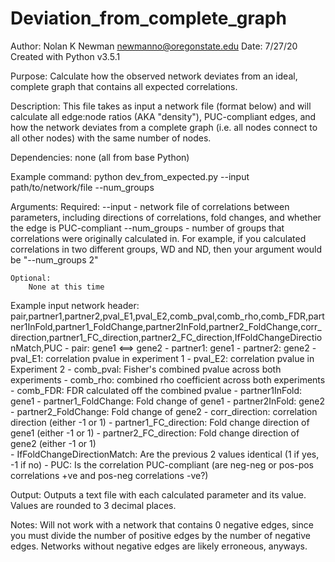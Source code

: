 # Deviation_from_complete_graph
 Author: Nolan K Newman <newmanno@oregonstate.edu>
 Date: 7/27/20
 Created with Python v3.5.1
 
 Purpose:
 Calculate how the observed network deviates from an ideal, complete graph that contains all expected correlations.

 Description: This file takes as input a network file (format below) and will calculate all edge:node ratios (AKA "density"), PUC-compliant edges, and how the network deviates from a complete graph (i.e. all nodes connect to all other nodes) with the same number of nodes.
 
 Dependencies: none (all from base Python)
 
 Example command:
	python dev_from_expected.py --input path/to/network/file --num_groups <number of groups>
	
 Arguments:
	Required: 
		--input  -  network file of correlations between parameters, including directions of correlations, fold changes, and whether the edge is PUC-compliant
		--num_groups  -  number of groups that correlations were originally calculated in. For example, if you calculated correlations in two different groups, WD and ND, then your argument would be "--num_groups 2"
		
	Optional:
		None at this time
		
 Example input network header:
	pair,partner1,partner2,pval_E1,pval_E2,comb_pval,comb_rho,comb_FDR,partner1InFold,partner1_FoldChange,partner2InFold,partner2_FoldChange,corr_direction,partner1_FC_direction,partner2_FC_direction,IfFoldChangeDirectionMatch,PUC
			- pair: gene1 <==> gene2
			- partner1: gene1
			- partner2: gene2
			- pval_E1: correlation pvalue in experiment 1
			- pval_E2: correlation pvalue in Experiment 2
			- comb_pval: Fisher's combined pvalue across both experiments
			- comb_rho: combined rho coefficient across both experiments
			- comb_FDR: FDR calculated off the combined pvalue
			- partner1InFold: gene1
			- partner1_FoldChange: Fold change of gene1
			- partner2InFold: gene2
			- partner2_FoldChange: Fold change of gene2
			- corr_direction: correlation direction (either -1 or 1)
			- partner1_FC_direction: Fold change direction of gene1 (either -1 or 1)
			- partner2_FC_direction: Fold change direction of gene2 (either -1 or 1)    
			- IfFoldChangeDirectionMatch: Are the previous 2 values identical (1 if yes, -1 if no)
			- PUC: Is the correlation PUC-compliant (are neg-neg or pos-pos correlations +ve and pos-neg correlations -ve?)
			
 Output:
	Outputs a text file with each calculated parameter and its value. Values are rounded to 3 decimal places.
	
 Notes:
	Will not work with a network that contains 0 negative edges, since you must divide the number of positive edges by the number of negative edges. Networks without negative edges are likely erroneous, anyways.






	
